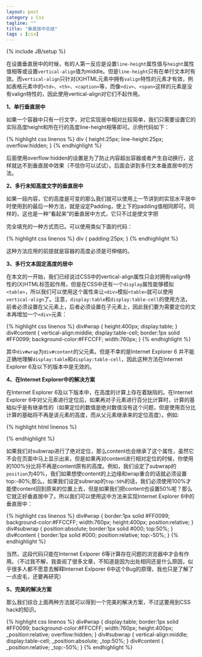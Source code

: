 ```yaml
---
layout: post
category : Css
tagline: ""
title: "垂直居中总结"
tags : [css]
---
```

{% include JB/setup %}

在设置垂直居中的时候，有的人第一反应是设置`line-height`属性值与`height`属性值相等或设置`vertical-align`值为middle。但是`line-height`只有在单行文本时有效。而`vertical-align`只针对(X)HTML元素中拥有`valign`特性的元素才有效，例如表格元素中的`<td>`、`<th>`、`<caption>`等，而像`<div>`、`<span>`这样的元素是没有valign特性的，因此使用vertical-align对它们不起作用。

**1、单行垂直居中**

如果一个容器中只有一行文字，对它实现居中相对比较简单，我们只需要设置它的实际高度height和所在行的高度line-height相等即可。示例代码如下：

{% highlight css linenos %}
div {
  height:25px;
  line-height:25px;
  overflow:hidden;
}
{% endhighlight %}

后面使用overflow:hidden的设置是为了防止内容超出容器或者产生自动换行，这样就达不到垂直居中效果（不信你可以试试）。后面会讲到多行文本垂直居中的方法。

**2、多行未知高度文字的垂直居中**

如果一段内容，它的高度是可变的那么我们就可以使用上一节讲到的实现水平居中时使用到的最后一种方法，就是设定Padding，使上下的padding值相同即可。同样的，这也是一种“看起来”的垂直居中方式，它只不过是使文字把<div>完全填充的一种方式而已。可以使用类似下面的代码：

{% highlight css linenos %}
div {
  padding:25px;
}
{% endhighlight %}

这种方法应用的前提就是容器的高度必须是可伸缩的。

**3、多行文本固定高度的居中**

在本文的一开始，我们已经说过CSS中的vertical-align属性只会对拥有valign特性的(X)HTML标签起作用，但是在CSS中还有一个`display`属性能够模拟`<table>`，所以我们可以使用这个属性来让`<div>`模拟`<table>`就可以使用`vertical-align`了。注意，`display:table`和`display:table-cell`的使用方法，前者必须设置在父元素上，后者必须设置在子元素上，因此我们要为需要定位的文本再增加一个`<div>`元素：

{% highlight css linenos %}
div#wrap {
  height:400px;
  display:table;
}
div#content {
  vertical-align:middle;
  display:table-cell;
  border:1px solid #FF0099;
  background-color:#FFCCFF;
  width:760px;
}
{% endhighlight %}

其中`div#wrap`为`div#content`的父元素。但是不幸的是Internet Explorer 6 并不能正确地理解`display:table`和`display:table-cell`，因此这种方法在Internet Explorer 6及以下的版本中是无效的。

**4、在Internet Explorer中的解决方案**

在Internet Explorer 6及以下版本中，在高度的计算上存在着缺陷的。在Internet Explorer 6中对父元素进行定位后，如果再对子元素进行百分比计算时，计算的基础似乎是有继承性的（如果定位的数值是绝对数值没有这个问题，但是使用百分比计算的基础将不再是该元素的高度，而从父元素继承来的定位高度）。例如:

{% highlight html linenos %}
<div id="wrap">
  <div id="subwrap">
	<div id="content">
	</div>
  </div>
</div>
{% endhighlight %}

如果我们对subwrap进行了绝对定位，那么content也会继承了这个属性，虽然它不会在页面中马上显示出来，但是如果再对content进行相对定位的时候，你使用的100%分比将不再是content原有的高度。例如，我们设定了subwrap的`position`为40%，我们如果想使content的上边缘和wrap重合的话就必须设置top:-80%;那么，如果我们设定subwrap的`top:50%`的话，我们必须使用100%才能使content回到原来的位置上去，但是如果我们把content也设置50%呢？那么它就正好垂直居中了。所以我们可以使用这中方法来实现Internet Explorer 6中的垂直居中：

{% highlight css linenos %}
div#wrap {
  border:1px solid #FF0099;
  background-color:#FFCCFF;
  width:760px;
  height:400px;
  position:relative;
}
div#subwrap {
  position:absolute;
  border:1px solid #000;
  top:50%;
}
div#content {
  border:1px solid #000;
  position:relative;
  top:-50%;
}
{% endhighlight %}

当然，这段代码只能在Internet Exlporer 6等计算存在问题的浏览器中才会有作用。（不过我不解，我查阅了很多文章，不知道是因为出处相同还是什么原因，似乎很多人都不愿意去解释Internet Exlporer 6中这个Bug的原理，我也只是了解了一点皮毛，还要再研究）

**5、完美的解决方案**

那么我们综合上面两种方法就可以得到一个完美的解决方案，不过这要用到CSS hack的知识。

{% highlight css linenos %}
div#wrap {
  display:table;
  border:1px solid #FF0099;
  background-color:#FFCCFF;
  width:760px;
  height:400px;
  _position:relative;
  overflow:hidden;
}
div#subwrap {
  vertical-align:middle;
  display:table-cell;
  _position:absolute;
  _top:50%;
}
div#content {
  _position:relative;
  _top:-50%;
}
{% endhighlight %}